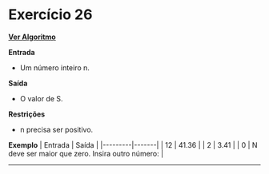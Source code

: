 # Exercício 26
[**Ver Algoritmo**](Algoritmo26.md)

**Entrada**

- Um número inteiro n.

**Saída**

- O valor de S.

**Restrições**

- n precisa ser positivo.

**Exemplo**
| Entrada | Saída |
|---------|-------|
| 12      | 41.36 |
| 2       | 3.41  |
| 0       | N deve ser maior que zero. Insira outro número: |

---
